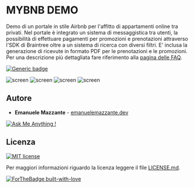 # MYBNB DEMO
Demo di un portale in stile Airbnb per l'affitto di appartamenti online tra privati. Nel portale è integrato un sistema di messaggistica tra utenti, la possibilità di effettuare pagamenti per promozioni e prenotazioni attraverso l'SDK di Braintree oltre a un sistema di ricerca con diversi filtri. E' inclusa la generazione di ricevute in formato PDF per le prenotazioni e le promozioni. Per una descrizione più dettagliata fare riferimento alla [pagina delle FAQ](https://emanuelemazzante.dev/demo/mybnb/faq). 

[![Generic badge](https://img.shields.io/badge/LIVEDEMO-HERE-<COLOR>.svg)](https://emanuelemazzante.dev/demo/mybnb/)

![screen](../master/art/mybnb_screen_1.jpg)
![screen](../master/art/mybnb_screen_2.jpg)
![screen](../master/art/mybnb_screen_3.jpg)
![screen](../master/art/mybnb_screen_4.jpg)

## Autore

* **Emanuele Mazzante** - [emanuelemazzante.dev](https://emanuelemazzante.dev) 

[![Ask Me Anything !](https://img.shields.io/badge/Ask%20me-anything-1abc9c.svg)](mailto:ciao@emanuelemazzante.dev)

## Licenza

[![MIT license](https://img.shields.io/badge/License-MIT-blue.svg)](https://lbesson.mit-license.org/)

Per maggiori informazioni riguardo la licenza leggere il file [LICENSE.md](LICENSE.md).

[![ForTheBadge built-with-love](http://ForTheBadge.com/images/badges/built-with-love.svg)](https://emanuelemazzante.dev/)